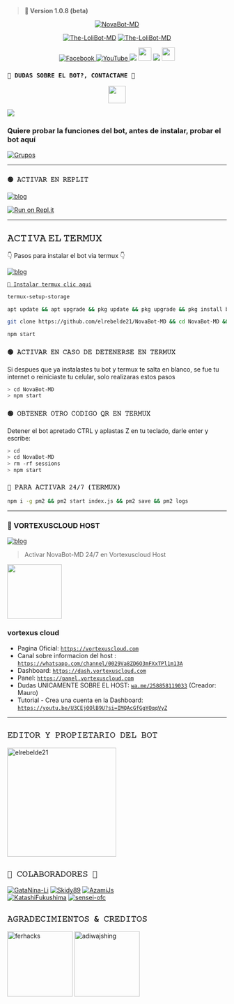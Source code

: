 > <b>  🚀 Version 1.0.8 (beta) </b>


<p align="center">
<a href="#"><img title="NovaBot-MD" src="https://telegra.ph/file/343e60521da533ea8a2d3.jpg/badge/a -purple?colorA=%cc33ff&colorB=%cc33ff&style=for-the-badge"></a>
</p>
<p align="center">
<a href="#"><img title="The-LoliBot-MD" src="https://img.shields.io/badge/SI TE AGRADA EL REPOSITORIO APOYAME CON UNA 🌟 ¡GRACIAS! -red?colorA=%255ff0000&colorB=%23017e40&style=for-the-badge"></a> 
<a href="#"><img title="The-LoliBot-MD" src="https://img.shields.io/badge/COMPATIBLE CON LA VERSIÓN MULTI DISPOSITIVOS DE WHATSAPP-red?colorA=%F77F48FF&colorB=%F77F48FF&style=for-the-badge">
<div align="center">
<a href="https://facebook.com/groups/872989990425789/">
<img src="https://img.shields.io/badge/Facebook-1877F2?style=for-the-badge&logo=facebook&logoColor=white" alt="Facebook">
</a>
<a href="https://www.youtube.com/@elrebelde.21">
<img src="https://img.shields.io/badge/YouTube-FF0000?style=for-the-badge&logo=youtube&logoColor=white" alt="YouTube">
</a>
<a href="https://www.tiktok.com/@lolibot_?_t=8ge2zeRZ04r&_r=1" target="_blank"> <img src="https://img.shields.io/badge/-TikTok-%23E4405F?style=for-the-badge&logo=tiktok&logoColor=black" target="_blank"></a> <img src="https://github.com/siegrin/siegrin/blob/main/Assets/Handshake.gif" height="30px">
</a>
<a href="https://play.google.com/store/apps/details?id=com.mercadopago.wallet" target="_blank"> <img src="https://img.shields.io/badge/Mercado_pago_Alias:_OficialGB-00457C?style=for-the-badge&logo=paypal&logoColor=white" target="_blank"></a> <img src="https://github.com/siegrin/siegrin/blob/main/Assets/Handshake.gif" height="30px">
</a>
</div>
    
### `👑 DUDAS SOBRE EL BOT?, CONTACTAME 👑`
<p align="center">
<a href="https://github.com/elrebelde21"><img src="http://readme-typing-svg.herokuapp.com?font=mono&size=14&duration=3000&color=ABF7BB&center=verdadero&vCenter=verdadero&lines=Solo+escr%C3%ADba+si+tiene+dudas." height="40px"
</p>
    
<a href="wa.me/5492266466080" target="blank"><img src="https://img.shields.io/badge/Creador-25D366?style=for-the-badge&logo=whatsapp&logoColor=white" /></a>

### Quiere probar la funciones del bot, antes de instalar, probar el bot aquí

[![Grupos](https://img.shields.io/badge/Grupos-25D366?style=for-the-badge&logo=whatsapp&logoColor=white)](https://chat.whatsapp.com/Em4Byf4w5VgHObPvZQlfnM) 

------------------ 

### `🟢 𝙰𝙲𝚃𝙸𝚅𝙰𝚁 𝙴𝙽 𝚁𝙴𝙿𝙻𝙸𝚃`

[![blog](https://img.shields.io/badge/Replit-Tutorial-FF0000?style=for-the-badge&logo=youtube&logoColor=white)
](https://youtu.be/SMjCcfuyWQE)

[![Run on Repl.it](https://repl.it/badge/github/elrebelde21/NovaBot-MD)](https://repl.it/github/elrebelde21/NovaBot-MD) 

------------------ 

## 𝙰𝙲𝚃𝙸𝚅𝙰 𝙴𝙻 𝚃𝙴𝚁𝙼𝚄𝚇
👇 Pasos para instalar el bot via termux 👇

[![blog](https://img.shields.io/badge/Video-Tutorial-FF0000?style=for-the-badge&logo=youtube&logoColor=white)
](https://youtu.be/OhbJjp0L2QA?si=LUTw6tIkQmP7XOhp)

[`💫 Instalar termux clic aqui`](https://www.mediafire.com/file/3hsvi3xkpq3a64o/termux_118.apk/file)

```bash
termux-setup-storage
```
```bash
apt update && apt upgrade && pkg update && pkg upgrade && pkg install bash && pkg install libwebp && pkg install git -y && pkg install nodejs -y && pkg install ffmpeg -y && pkg install wget && pkg install imagemagick -y && pkg install yarn
```
```bash
git clone https://github.com/elrebelde21/NovaBot-MD && cd NovaBot-MD && yarn && npm install
```
```bash
npm start
```

### `🟢 𝙰𝙲𝚃𝙸𝚅𝙰𝚁 𝙴𝙽 𝙲𝙰𝚂𝙾 𝙳𝙴 𝙳𝙴𝚃𝙴𝙽𝙴𝚁𝚂𝙴 𝙴𝙽 𝚃𝙴𝚁𝙼𝚄𝚇`
Si despues que ya instalastes tu bot y termux te salta en blanco, se fue tu internet o reiniciaste tu celular, solo realizaras estos pasos
```bash
> cd NovaBot-MD
> npm start
```
### `🟢 𝙾𝙱𝚃𝙴𝙽𝙴𝚁 𝙾𝚃𝚁𝙾 𝙲𝙾𝙳𝙸𝙶𝙾 𝚀𝚁 𝙴𝙽 𝚃𝙴𝚁𝙼𝚄𝚇`
Detener el bot apretado CTRL y aplastas Z en tu teclado, darle enter y escribe:
```bash
> cd 
> cd NovaBot-MD
> rm -rf sessions
> npm start
```
### `🤖 𝙿𝙰𝚁𝙰 𝙰𝙲𝚃𝙸𝚅𝙰𝚁 𝟸𝟺/𝟽 (𝚃𝙴𝚁𝙼𝚄𝚇)`
```bash
npm i -g pm2 && pm2 start index.js && pm2 save && pm2 logs
```

------------------ 

###  🚀 VORTEXUSCLOUD HOST
[![blog](https://img.shields.io/badge/Vortexuscloud-NovaBotMD-FF0000?style=for-the-badge&logo=youtube&logoColor=white)
](https://youtu.be/Xp2jRbG_v8o?si=nSAj4vUdz9tS31pO)
> Activar NovaBot-MD 24/7 en Vortexuscloud Host

<a href="https://vortexuscloud.com"><img src="https://telegra.ph/file/4bd3d8d14e5683073d4f3.jpg" height="125px"></a>
### vortexus cloud

- Pagina Oficial: [`https://vortexuscloud.com`](https://vortexuscloud.com)
- Canal sobre informacion del host : [`https://whatsapp.com/channel/0029Va8ZD6O3mFXxTPl1m13A`](https://whatsapp.com/channel/0029Va8ZD6O3mFXxTPl1m13A)
- Dashboard: [`https://dash.vortexuscloud.com`](https://dash.vortexuscloud.com)
- Panel: [`https://panel.vortexuscloud.com`](https://panel.vortexuscloud.com)
- Dudas UNICAMENTE SOBRE EL HOST: [`wa.me/258858119033`](wa.me/258858119033) (Creador: Mauro) 
- Tutorial - Crea una cuenta en la Dashboard: [`https://youtu.be/U3CEj0OlB9U?si=IMQAcGfGgYOqqVyZ`](https://youtu.be/U3CEj0OlB9U?si=IMQAcGfGgYOqqVyZ)

------------------ 

## `𝙴𝙳𝙸𝚃𝙾𝚁 𝚈 𝙿𝚁𝙾𝙿𝙸𝙴𝚃𝙰𝚁𝙸𝙾 𝙳𝙴𝙻 𝙱𝙾𝚃`

<a href="https://github.com/elrebelde21"><img src="https://github.com/elrebelde21.png" width="250" height="250" alt="elrebelde21"/></a>

## `👑 𝙲𝙾𝙻𝙰𝙱𝙾𝚁𝙰𝙳𝙾𝚁𝙴𝚂 👑`

[![GataNina-Li](https://github.com/GataNina-Li.png?size=100)](https://github.com/GataNina-Li) 
[![Skidy89](https://github.com/Skidy89.png?size=100)](https://github.com/Skidy89) 
[![AzamiJs](https://github.com/AzamiJs.png?size=100)](https://github.com/AzamiJs)  
[![KatashiFukushima](https://github.com/KatashiFukushima.png?size=100)](https://github.com/KatashiFukushima)
[![sensei-ofc](https://github.com/sensei-ofc.png?size=100)](https://github.com/sensei-ofc)

## `𝙰𝙶𝚁𝙰𝙳𝙴𝙲𝙸𝙼𝙸𝙴𝙽𝚃𝙾𝚂 & 𝙲𝚁𝙴𝙳𝙸𝚃𝙾𝚂` 
<a href="https://github.com/ferhacks"><img src="https://github.com/ferhacks.png" width="150" height="150" alt="ferhacks"/></a>
<a href="https://github.com/WhiskeySockets/Baileys"><img src="https://github.com/WhiskeySockets.png" width="150" height="150" alt="adiwajshing"/></a>
